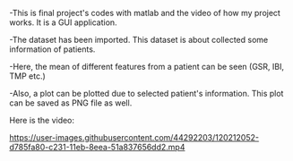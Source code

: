 -This is final project's codes with matlab and the video of how my project works. It is a GUI application.

-The dataset has been imported. This dataset is about collected some information of patients.

-Here, the mean of different features from a patient can be seen (GSR, IBI, TMP etc.)

-Also, a plot can be plotted due to selected patient's information. This plot can be saved as PNG file as well.

Here is the video:

https://user-images.githubusercontent.com/44292203/120212052-d785fa80-c231-11eb-8eea-51a837656dd2.mp4

